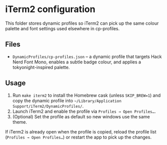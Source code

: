 # iTerm2 configuration

This folder stores dynamic profiles so iTerm2 can pick up the same colour palette and font settings used elsewhere in cp-profiles.

## Files
- `DynamicProfiles/cp-profiles.json` – a dynamic profile that targets Hack Nerd Font Mono, enables a subtle badge colour, and applies a tokyonight-inspired palette.

## Usage
1. Run `make iterm2` to install the Homebrew cask (unless `SKIP_BREW=1`) and copy the dynamic profile into `~/Library/Application Support/iTerm2/DynamicProfiles/`.
2. Launch iTerm2 and enable the profile via `Profiles → Open Profiles…`.
3. (Optional) Set the profile as default so new windows use the same theme.

If iTerm2 is already open when the profile is copied, reload the profile list (`Profiles → Open Profiles…`) or restart the app to pick up the changes.
